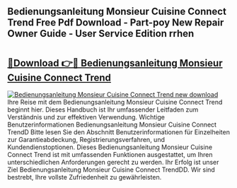 ## Bedienungsanleitung Monsieur Cuisine Connect Trend Free Pdf Download - Part-poy New Repair Owner Guide - User Service Edition rrhen

# <h2><a href="http://df3dc2.blite.top/?on=Bedienungsanleitung+Monsieur+Cuisine+Connect+Trend">🔗Download 👉🔴 Bedienungsanleitung Monsieur Cuisine Connect Trend</a></h2>

[![Bedienungsanleitung Monsieur Cuisine Connect Trend new download](https://i.imgur.com/lujVjoI.png)](http://df3dc2.blite.top/?on=Bedienungsanleitung+Monsieur+Cuisine+Connect+Trend)
Ihre Reise mit dem Bedienungsanleitung Monsieur Cuisine Connect Trend beginnt hier. Dieses Handbuch ist Ihr umfassender Leitfaden zum Verständnis und zur effektiven Verwendung. Wichtige Benutzerinformationen Bedienungsanleitung Monsieur Cuisine Connect TrendD Bitte lesen Sie den Abschnitt Benutzerinformationen für Einzelheiten zur Garantieabdeckung, Registrierungsverfahren, und Kundendienstoptionen. Dieses Bedienungsanleitung Monsieur Cuisine Connect Trend ist mit umfassenden Funktionen ausgestattet, um Ihren unterschiedlichen Anforderungen gerecht zu werden. Ihr Erfolg ist unser Ziel Bedienungsanleitung Monsieur Cuisine Connect TrendDD. Wir sind bestrebt, Ihre vollste Zufriedenheit zu gewährleisten.
